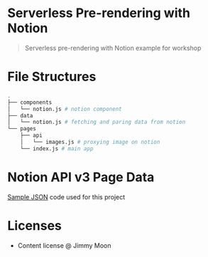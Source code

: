# Serverless Pre-rendering with Notion

> Serverless pre-rendering with Notion example for workshop

# File Structures

```sh
.
├── components
│   └── notion.js # notion component
├── data
│   └── notion.js # fetching and paring data from notion
└── pages
    ├── api
    │   └── images.js # proxying image on notion
    └── index.js # main app
```

# Notion API v3 Page Data

[Sample JSON](https://gist.github.com/ragingwind/4f44637dae70a3a25336d5447183ad11) code used for this project

# Licenses

- Content license @ Jimmy Moon
